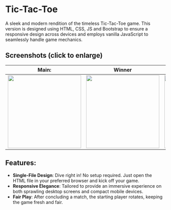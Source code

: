 # Tic-Tac-Toe

A sleek and modern rendition of the timeless Tic-Tac-Toe game. This version is designed using HTML, CSS, JS and Bootstrap to ensure a responsive design across devices and employs vanilla JavaScript to seamlessly handle game mechanics.

## Screenshots (click to enlarge)
| **Main:** | **Winner** | **Tie:** |
|:-------------------------:|:-------------------------:|:-------------------------:|
| <a target="_blank" rel="noreferrer"> <img src="https://github.com/G-C-Code/tic-tac-toe/blob/main/Screenshots/Screenshot0.png" width="230" height="230"/> | <a target="_blank" rel="noreferrer"> <img src="https://github.com/G-C-Code/tic-tac-toe/blob/main/Screenshots/Screenshot1.png" width="230" height="230"/> | <a target="_blank" rel="noreferrer"> <img src="https://github.com/G-C-Code/tic-tac-toe/blob/main/Screenshots/Screenshot2.png" width="230" height="230"/> |

## Features:
- **Single-File Design**: Dive right in! No setup required. Just open the HTML file in your preferred browser and kick off your game.
- **Responsive Elegance**: Tailored to provide an immersive experience on both sprawling desktop screens and compact mobile devices.
- **Fair Play**: After concluding a match, the starting player rotates, keeping the game fresh and fair.
